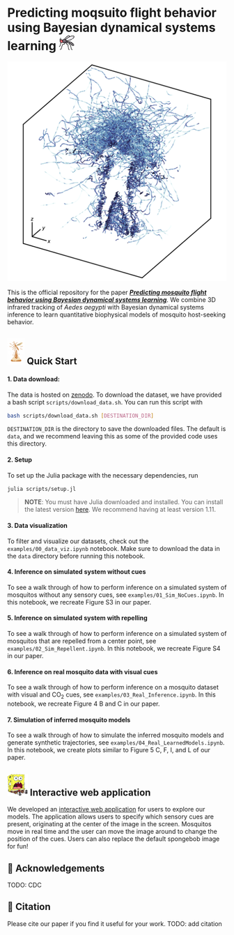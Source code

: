 # Predicting moqsuito flight behavior using Bayesian dynamical systems learning <img src="docs/mosquito.png" alt="mosquito" height="35"/>

<div align="center">
	<img src="docs/human_3d_tracks.png" alt="logo" width="512"></img>
</div>

This is the official repository for the paper [**_Predicting mosquito flight behavior using Bayesian dynamical systems learning_**](link_to_paper_coming_soon).
We combine 3D infrared tracking of *Aedes aegypti* with Bayesian dynamical systems inference to learn quantitative biophysical models of mosquito host-seeking behavior.

## <img src="docs/mosquito_launch.png" alt="mosquito" height="60"/> Quick Start

#### 1. Data download:
The data is hosted on [zenodo](https://zenodo.org/records/15277051). To download the dataset, we have provided a bash script `scripts/download_data.sh`. You can run this script with
```bash
bash scripts/download_data.sh [DESTINATION_DIR] 
```
`DESTINATION_DIR` is the directory to save the downloaded files. The default is `data`, and we recommend leaving this as some of the provided code uses this directory.
#### 2. Setup
To set up the Julia package with the necessary dependencies, run
```bash
julia scripts/setup.jl
```
> **NOTE**: You must have Julia downloaded and installed. You can install the latest version [here](https://julialang.org/downloads/). We recommend having at least version 1.11.
#### 3. Data visualization
To filter and visualize our datasets, check out the `examples/00_data_viz.ipynb` notebook. Make sure to download the data in the `data` directory before running this notebook.
#### 4. Inference on simulated system without cues
To see a walk through of how to perform inference on a simulated system of mosquitos without any sensory cues, see `examples/01_Sim_NoCues.ipynb`. In this notebook, we recreate Figure S3 in our paper.
#### 5. Inference on simulated system with repelling
To see a walk through of how to perform inference on a simulated system of mosquitos that are repelled from a center point, see `examples/02_Sim_Repellent.ipynb`. In this notebook, we recreate Figure S4 in our paper.
#### 6. Inference on real mosquito data with visual cues
To see a walk through of how to perform inference on a mosquito dataset with visual and CO<sub>2</sub> cues, see `examples/03_Real_Inference.ipynb`. In this notebook, we recreate Figure 4 B and C in our paper.
#### 7. Simulation of inferred mosquito models
To see a walk through of how to simulate the inferred mosquito models and generate synthetic trajectories, see `examples/04_Real_LearnedModels.ipynb`. In this notebook, we create plots similar to Figure 5 C, F, I, and L of our paper.

## <img src="docs/spongebob.png" alt="spongebob" height="50"/> Interactive web application
We developed an [interactive web application](mosquitoapp-production.up.railway.app) for users to explore our models. The application allows users to specify which sensory cues are present, originating at the center of the image in the screen. Mosquitos move in real time and the user can move the image around to change the position of the cues. Users can also replace the default spongebob image for fun!

## 🙏 Acknowledgements
TODO: CDC

## 📌 Citation
Please cite our paper if you find it useful for your work.
TODO: add citation
